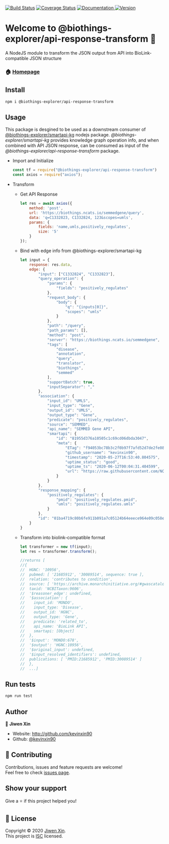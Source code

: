 [![Build Status](https://travis-ci.com/kevinxin90/transform-api-response.js.svg?branch=master)](https://travis-ci.com/kevinxin90/api-respone-transform.js)
[![Coverage Status](https://coveralls.io/repos/github/kevinxin90/api-respone-transform.js/badge.svg?branch=master)](https://coveralls.io/github/kevinxin90/api-respone-transform.js?branch=master)
<a href="https://github.com/kevinxin90/api-respone-transform.js#readme" target="_blank">
    <img alt="Documentation" src="https://img.shields.io/badge/documentation-yes-brightgreen.svg" />
  </a>
<a href="https://www.npmjs.com/package/@biothings-explorer/api-response-transform" target="_blank">
    <img alt="Version" src="https://img.shields.io/npm/v/@biothings-explorer/api-response-transform.svg">
  </a>

# Welcome to @biothings-explorer/api-response-transform 👋

A NodeJS module to transform the JSON output from API into BioLink-compatible JSON structure

### 🏠 [Homepage](https://github.com/kevinxin90/api-respone-transform.js)

## Install

```sh
npm i @biothings-explorer/api-response-transform
```

## Usage

This package is desgined to be used as a downstream consumer of [@biothings-explorer/smartapi-kg](https://www.npmjs.com/package/@biothings-explorer/smartapi-kg) nodejs package. *@biothings-explorer/smartapi-kg* provides knowledge graph operation info, and when combined with API JSON response, can be consumed as input of the *@biothings-explorer/api-response-transform* package.

- Import and Initialize

    ```javascript
    const tf = require("@biothings-explorer/api-response-transform")
    const axios = require("axios");
    ```

- Transform

  - Get API Response

    ```javascript
    let res = await axios({
        method: 'post',
        url: 'https://biothings.ncats.io/semmedgene/query',
        data: 'q=C1332823, C1332824, 123&scopes=umls',
        params: {
            fields: 'name,umls,positively_regulates',
            size: '5'
        }
    });
    ```

  - Bind with edge info from @biothings-explorer/smartapi-kg

    ```javascript
    let input = {
        response: res.data,
        edge: {
            "input": ["C1332824", "C1332823"],
            "query_operation": {
                "params": {
                    "fields": "positively_regulates"
                },
                "request_body": {
                    "body": {
                        "q": "{inputs[0]}",
                        "scopes": "umls"
                    }
                },
                "path": "/query",
                "path_params": [],
                "method": "post",
                "server": "https://biothings.ncats.io/semmedgene",
                "tags": [
                    "disease",
                    "annotation",
                    "query",
                    "translator",
                    "biothings",
                    "semmed"
                ],
                "supportBatch": true,
                "inputSeparator": ","
            },
            "association": {
                "input_id": "UMLS",
                "input_type": "Gene",
                "output_id": "UMLS",
                "output_type": "Gene",
                "predicate": "positively_regulates",
                "source": "SEMMED",
                "api_name": "SEMMED Gene API",
                "smartapi": {
                    "id": "81955d376a10505c1c69cd06dbda3047",
                    "meta": {
                        "ETag": "f94053bc78b3c2f0b97f7afd52d7de2fe083b655e56a53090ad73e12be83673b",
                        "github_username": "kevinxin90",
                        "timestamp": "2020-05-27T16:53:40.804575",
                        "uptime_status": "good",
                        "uptime_ts": "2020-06-12T00:04:31.404599",
                        "url": "https://raw.githubusercontent.com/NCATS-Tangerine/translator-api-registry/master/semmed/semmed_gene.yaml"
                    }
                }
            },
            "response_mapping": {
                "positively_regulates": {
                    "pmid": "positively_regulates.pmid",
                    "umls": "positively_regulates.umls"
                }
            },
            "id": "01ba4719c80b6fe911b091a7c05124b64eeece964e09c058ef8f9805daca546b"
        }
    }
    ```

  - Transform into biolink-compatible format

    ```javascript
    let transformer = new tf(input);
    let res = transformer.transform();

    //returns [
    //{
    //  HGNC: '10956',
    //  pubmed: [ '21685912', '30089514', sequence: true ],
    //  relation: 'contributes to condition',
    //  source: [ 'https://archive.monarchinitiative.org/#gwascatalog' ],
    //  taxid: 'NCBITaxon:9606',
    //  '$reasoner_edge': undefined,
    //  '$association': {
    //    input_id: 'MONDO',
    //    input_type: 'Disease',
    //    output_id: 'HGNC',
    //    output_type: 'Gene',
    //    predicate: 'related_to',
    //    api_name: 'BioLink API',
    //    smartapi: [Object]
    //  },
    //  '$input': 'MONDO:678',
    //  '$output': 'HGNC:10956',
    //  '$original_input': undefined,
    //  '$input_resolved_identifiers': undefined,
    //  publications: [ 'PMID:21685912', 'PMID:30089514' ]
    //  },
    //  ...]
    ```

## Run tests

```sh
npm run test
```

## Author

👤 **Jiwen Xin**

* Website: http://github.com/kevinxin90
* Github: [@kevinxin90](https://github.com/kevinxin90)

## 🤝 Contributing

Contributions, issues and feature requests are welcome!<br />Feel free to check [issues page](https://github.com/kevinxin90/api-respone-transform.js/issues).

## Show your support

Give a ⭐️ if this project helped you!

## 📝 License

Copyright © 2020 [Jiwen Xin](https://github.com/kevinxin90).<br />
This project is [ISC](https://github.com/kevinxin90/api-respone-transform.js/blob/master/LICENSE) licensed.

